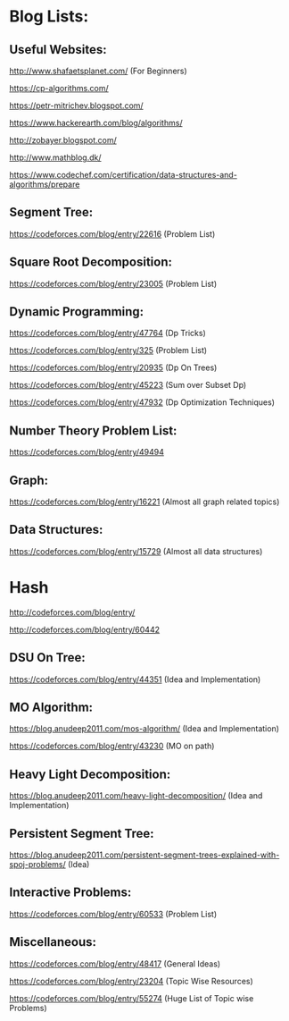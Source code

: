 

# Blog Lists:

## Useful Websites:

http://www.shafaetsplanet.com/ (For Beginners)

https://cp-algorithms.com/  

https://petr-mitrichev.blogspot.com/ 

https://www.hackerearth.com/blog/algorithms/ 

http://zobayer.blogspot.com/ 

http://www.mathblog.dk/

https://www.codechef.com/certification/data-structures-and-algorithms/prepare

## Segment Tree: 
https://codeforces.com/blog/entry/22616 (Problem List)

## Square Root Decomposition: 
https://codeforces.com/blog/entry/23005 (Problem List)

## Dynamic Programming:
https://codeforces.com/blog/entry/47764 (Dp Tricks)

https://codeforces.com/blog/entry/325 (Problem List)

https://codeforces.com/blog/entry/20935 (Dp On Trees)

https://codeforces.com/blog/entry/45223 (Sum over Subset Dp)

https://codeforces.com/blog/entry/47932 (Dp Optimization Techniques)

## Number Theory Problem List:
https://codeforces.com/blog/entry/49494 

## Graph: 
https://codeforces.com/blog/entry/16221 (Almost all graph related topics)

## Data Structures:
https://codeforces.com/blog/entry/15729 (Almost all data structures)

# Hash
http://codeforces.com/blog/entry/

http://codeforces.com/blog/entry/60442

## DSU On Tree:
https://codeforces.com/blog/entry/44351 (Idea and Implementation)

## MO Algorithm:
https://blog.anudeep2011.com/mos-algorithm/ (Idea and Implementation)

https://codeforces.com/blog/entry/43230 (MO on path)

## Heavy Light Decomposition:
https://blog.anudeep2011.com/heavy-light-decomposition/ (Idea and Implementation)


## Persistent Segment Tree:
https://blog.anudeep2011.com/persistent-segment-trees-explained-with-spoj-problems/  (Idea)

## Interactive Problems:
https://codeforces.com/blog/entry/60533 (Problem List)

## Miscellaneous:
https://codeforces.com/blog/entry/48417 (General Ideas)

https://codeforces.com/blog/entry/23204 (Topic Wise Resources)

https://codeforces.com/blog/entry/55274 (Huge List of Topic wise Problems)

